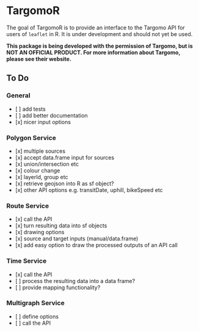 
<!-- README.md is generated from README.Rmd. Please edit that file -->
TargomoR
========

The goal of TargomoR is to provide an interface to the Targomo API for users of `leaflet` in R. It is under development and should not yet be used.

**This package is being developed with the permission of Targomo, but is NOT AN OFFICIAL PRODUCT. For more information about Targomo, please see their website.**

To Do
-----

### General

-   \[ \] add tests
-   \[ \] add better documentation
-   \[x\] nicer input options

### Polygon Service

-   \[x\] multiple sources
-   \[x\] accept data.frame input for sources
-   \[x\] union/intersection etc
-   \[x\] colour change
-   \[x\] layerId, group etc
-   \[x\] retrieve geojson into R as sf object?
-   \[x\] other API options e.g. transitDate, uphill, bikeSpeed etc

### Route Service

-   \[x\] call the API
-   \[x\] turn resulting data into sf objects
-   \[x\] drawing options
-   \[x\] source and target inputs (manual/data.frame)
-   \[x\] add easy option to draw the processed outputs of an API call

### Time Service

-   \[x\] call the API
-   \[ \] process the resulting data into a data frame?
-   \[ \] provide mapping functionality?

### Multigraph Service

-   \[ \] define options
-   \[ \] call the API
